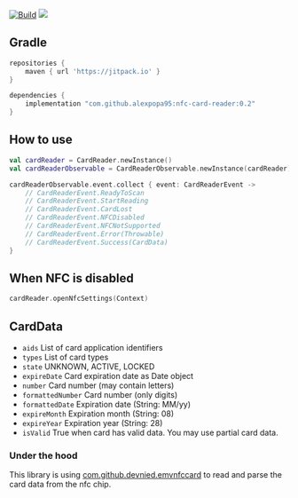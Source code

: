 [![Build](https://github.com/alexpopa95/nfc-card-reader/actions/workflows/build.yml/badge.svg?branch=master)](https://github.com/alexpopa95/nfc-card-reader/actions/workflows/build.yml)
[![](https://jitpack.io/v/alexpopa95/nfc-card-reader.svg)](https://jitpack.io/#alexpopa95/nfc-card-reader)

## Gradle

```gradle
repositories {
    maven { url 'https://jitpack.io' }
}

dependencies {
    implementation "com.github.alexpopa95:nfc-card-reader:0.2"
}
```

## How to use

```kotlin
val cardReader = CardReader.newInstance()
val cardReaderObservable = CardReaderObservable.newInstance(cardReader)

cardReaderObservable.event.collect { event: CardReaderEvent ->
    // CardReaderEvent.ReadyToScan
    // CardReaderEvent.StartReading
    // CardReaderEvent.CardLost
    // CardReaderEvent.NFCDisabled
    // CardReaderEvent.NFCNotSupported
    // CardReaderEvent.Error(Throwable)
    // CardReaderEvent.Success(CardData)
}
```

## When NFC is disabled

```kotlin
cardReader.openNfcSettings(Context)
```

## CardData

- `aids` List of card application identifiers
- `types` List of card types
- `state` UNKNOWN, ACTIVE, LOCKED
- `expireDate` Card expiration date as Date object
- `number` Card number (may contain letters)
- `formattedNumber` Card number (only digits)
- `formattedDate` Expiration date (String: MM/yy)
- `expireMonth` Expiration month (String: 08)
- `expireYear` Expiration year (String: 28)
- `isValid` True when card has valid data. You may use partial card data.

### Under the hood

This library is using [com.github.devnied.emvnfccard](https://github.com/devnied/EMV-NFC-Paycard-Enrollment) to read and parse the card data from the nfc chip.